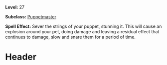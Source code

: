 <!-- TITLE: Spell: No Strings Attached -->
<!-- SUBTITLE:  -->

**Level:** 27

**Subclass:** [Puppetmaster](puppetmaster)

**Spell Effect:** Sever the strings of your puppet, stunning it.  This will cause an explosion around your pet, doing damage and leaving a residual effect that continues to damage, slow and snare them for a period of time.

# Header